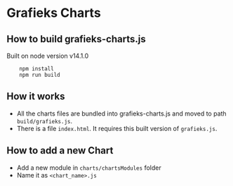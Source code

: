 # Grafieks Charts

## How to build grafieks-charts.js

Built on node version v14.1.0

```
    npm install
    npm run build
```

## How it works

-   All the charts files are bundled into grafieks-charts.js and moved to path `build/grafieks.js`.
-   There is a file `index.html`. It requires this built version of `grafieks.js`.

## How to add a new Chart

-   Add a new module in `charts/chartsModules` folder
-   Name it as `<chart_name>.js`
